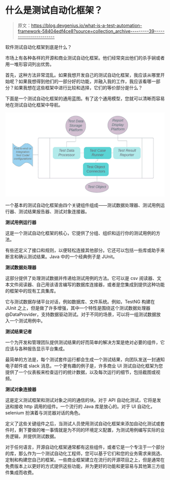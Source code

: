# 什么是测试自动化框架？

> 原文：<https://blog.devgenius.io/what-is-a-test-automation-framework-58404edf4ce8?source=collection_archive---------39----------------------->

软件测试自动化框架到底是什么？

市场上有各种各样的开源和商业测试自动化框架。他们经常突出他们的杀手锏或者用一堆形容词列出优势。

首先，这种方法非常混乱。如果我想开发自己的测试自动化框架，我应该从哪里开始呢？如果我想得到他们的一部分好的功能，并融入我的工作，我应该看哪一部分？如果我想在这些框架中进行比较和选择，它们的等价部分是什么？

下面是一个测试自动化框架的通用蓝图。有了这个通用模型，您就可以清晰而容易地在测试自动化框架中导航。

![](img/2cd8e77c83917c3d642707b83f004cce.png)

一个基本的测试自动化框架由四个关键组件组成——测试数据处理器、测试用例运行器、测试结果报告器、测试对象连接器。

**测试用例运行器**

这是一个测试自动化框架的核心，它提供了分组、组织和运行你的测试用例的方法。

有些还定义了接口和规则，以便轻松连接其他部分。它还可以包括一些库或助手来断言和确认测试结果。Java 中的一个经典例子是 JUnit。

**测试数据处理器**

这部分提供了处理测试数据并传递给测试用例的方法。它可以是 csv 阅读器、文本文件阅读器、自己用该语言编写的数据库连接器，或者是您集成到提供这种功能的框架中的现有工具集库。

它与测试数据存储平台对话，例如数据库、文件系统。例如，TestNG 构建在 JUnit 之上，但是做了许多增强，其中一个特性是围绕这个测试数据处理器@DataProvider，支持数据驱动测试。对于不同的场景，可以将一组测试数据放入一个测试用例中。

**测试结果记者**

一个为开发和管理团队提供测试结果的好而简单的解决方案是绝对必要的组件，它应该与各种报告显示平台集成。

最简单的方法是，每个测试套件运行都会生成一个测试结果，向团队发送一封通知电子邮件或 slack 消息。一个更有趣的例子是，许多商业 UI 测试自动化框架为您提供了一个仪表板来检查运行的统计数据，以及每次运行的细节，包括截图或视频。

**测试对象连接器**

这是定义测试框架和测试对象之间的通信的块。对于 API 自动化测试，它将是发送和接收 http 调用的组件。一个流行的 Java 库是放心的。对于 UI 自动化，selenium 扮演着与浏览器对话的角色。

定义了这些关键组件之后，当测试人员使用测试自动化框架来添加自动化测试或套件时，剩下要做的唯一事情就是为不同的环境定义配置，为测试用例编写实际的业务逻辑，并提供测试数据。

对于任何语言，开源自动化框架通常都有这些组件，或者它是一个专注于一个部分的库，那么作为一个测试自动化工程师，您可以基于它们和您的业务需求来挑选、定制和构建您自己的框架。一些商业框架建立在流行的开源项目之上，但是通常在免费版本上以更好的方式提供这些功能，并为更好的功能和更容易与其他第三方组件集成而收费。